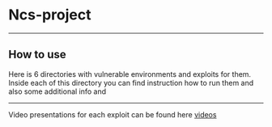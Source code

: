 # Ncs-project
---
## How to use
Here is 6 directories with vulnerable environments and exploits for them. Inside each of this directory you can find instruction how to run them and also some additional info and   

----
Video presentations for each exploit can be found here [videos](./videos.zip)
